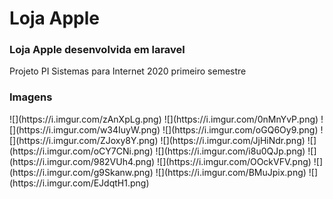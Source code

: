 <h1>Loja Apple</h1>
<h3>Loja Apple desenvolvida em laravel</h3>

Projeto PI Sistemas para Internet 2020 primeiro semestre

<h3>Imagens</h3>
![](https://i.imgur.com/zAnXpLg.png)
![](https://i.imgur.com/0nMnYvP.png)
![](https://i.imgur.com/w34IuyW.png)
![](https://i.imgur.com/oGQ6Oy9.png)
![](https://i.imgur.com/ZJoxy8Y.png)
![](https://i.imgur.com/JjHiNdr.png)
![](https://i.imgur.com/oCY7CNi.png)
![](https://i.imgur.com/i8u0QJp.png)
![](https://i.imgur.com/982VUh4.png)
![](https://i.imgur.com/OOckVFV.png)
![](https://i.imgur.com/g9Skanw.png)
![](https://i.imgur.com/BMuJpix.png)
![](https://i.imgur.com/EJdqtH1.png)
